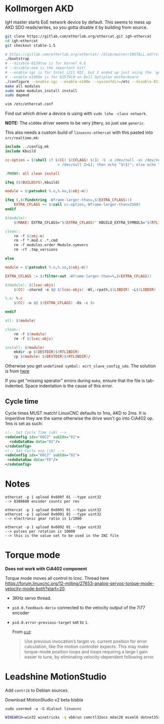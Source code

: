 # Kollmorgen AKD

IgH master starts EoE network device by default. This seems to mess up AKD SDO reads/writes, so you gotta disable it by building from source.

```bash
git clone https://gitlab.com/etherlab.org/ethercat.git igh-ethercat
cd igh-ethercat
git checkout stable-1.5

# https://gitlab.com/etherlab.org/ethercat/-/blob/master/INSTALL.md?ref_type=heads
./bootstrap
# --disable-8139too is for kernel 6.6
# --disable-eoe is the important bit!
# --enable-igc is for Intel i211 NIC, but I ended up just using the `generic` driver anyway
# --enable-e1000e is for 82579LM on Dell Optiplex motherboard
./configure --enable-igc --enable-e100e --sysconfdir=/etc --disable-8139too --disable-eoe
make all modules
sudo make modules_install install
sudo depmod

vim /etc/ethercat.conf
```

Find out which driver a device is using with `sudo lshw -class network`. 

**NOTE:** The `e1000e` driver seems to be very jittery, so just use `generic`.

This also needs a custom build of `linuxcnc-ethercat` with this pasted into `src/realtime.mk`:

```makefile
include ../config.mk
include Kbuild

cc-option = $(shell if $(CC) $(CFLAGS) $(1) -S -o /dev/null -xc /dev/null \
						> /dev/null 2>&1; then echo "$(1)"; else echo "$(2)"; fi ;)

.PHONY: all clean install

ifeq ($(BUILDSYS),kbuild)

module = $(patsubst %.o,%.ko,$(obj-m))

ifeq (,$(findstring -Wframe-larger-than=,$(EXTRA_CFLAGS)))
	EXTRA_CFLAGS += $(call cc-option,-Wframe-larger-than=2560)
endif

$(module):
	$(MAKE) EXTRA_CFLAGS="$(EXTRA_CFLAGS)" KBUILD_EXTRA_SYMBOLS="$(RTLIBDIR)/Module.symvers $(RTAIDIR)/modules/ethercat/Module.symvers" -C $(KERNELDIR) SUBDIRS=`pwd` CC=$(CC) V=0 modules

clean::
	rm -f $(obj-m)
	rm -f *.mod.c .*.cmd
	rm -f modules.order Module.symvers
	rm -rf .tmp_versions

else

module = $(patsubst %.o,%.so,$(obj-m))

EXTRA_CFLAGS := $(filter-out -Wframe-larger-than=%,$(EXTRA_CFLAGS))

$(module): $(lcec-objs)
	$(CC) -shared -o $@ $(lcec-objs) -Wl,-rpath,$(LIBDIR) -L$(LIBDIR) -llinuxcnchal -lethercat -lrt

%.o: %.c
	$(CC) -o $@ $(EXTRA_CFLAGS) -Os -c $<

endif

all: $(module)

clean::
	rm -f $(module)
	rm -f $(lcec-objs)

install: $(module)
	mkdir -p $(DESTDIR)$(RTLIBDIR)
	cp $(module) $(DESTDIR)$(RTLIBDIR)/
```

Otherwise you get `undefined symbol: ecrt_slave_config_sdo`. The solution is from [here](https://www.forum.linuxcnc.org/9-installing-linuxcnc/41983-linuxcnc-ethercat-undefined-symbol-ecrt-slave-config-sdo#203252)

If you get "missing sperator" errors during `make`, ensure that the file is tab-indented. Space indentation is the cause of this error.

## Cycle time

Cycle times MUST match! LinuxCNC defaults to 1ms, AKD to 2ms. It is imperitive they are the same otherwise the drive won't go into CiA402 op. 1ms is set as such:

```xml
<!-- Set Cycle Time (u8) -->
<sdoConfig idx="60C2" subIdx="01">
  <sdoDataRaw data="01"/>
</sdoConfig>
<!-- Set Cycle exp (i8) -->
<sdoConfig idx="60C2" subIdx="02">
 <sdoDataRaw data="FD"/>
</sdoConfig>
```

# Notes 

```
ethercat -p 1 upload 0x608f 01 --type uint32
--> 8388608 encoder counts per rev

ethercat -p 1 upload 0x6091 01 --type uint32
ethercat -p 1 upload 0x6091 02 --type uint32
--> electronic gear ratio is 1/1000

ethercat -p 1 upload 0x6092 01 --type uint32
--> pulses per rotation is 10000
--> this is the value set to be used in the INI file
```

# Torque mode

**Does not work with CiA402 component**

Torque mode moves all control to lcnc. Thread here <https://forum.linuxcnc.org/12-milling/27653-analog-servos-torque-mode-velocity-mode-both?start=20>.

- 3KHz servo thread.
- `pid.0.feedback-deriv` connected to the velocity output of the 7i77 encoder
- `pid.0.error-previous-target` set to `1`.

	From [`pid`](http://linuxcnc.org/docs/html/man/man9/pid.9.html):

	> Use previous invocation’s target vs. current position for error calculation, like the motion controller expects. This may make torque-mode position loops and loops requiring a large I gain easier to tune, by eliminating velocity-dependent following error.

# Leadshine MotionStudio

Add `contrib` to Debian sources.

Download MotionStudio v2 beta blabla

`sudo usermod -a -G dialout linuxcnc`

```bash
WINEARCH=win32 winetricks -q vb6run comctl32ocx mdac28 msxml6 dotnet35sp1 dsdmo jet40 dotnet20sp2
```

